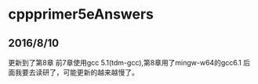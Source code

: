 # cppprimer5eAnswers

## 2016/8/10 
更新到了第8章
前7章使用gcc 5.1(tdm-gcc),第8章用了mingw-w64的gcc6.1
后面我要去读研了，可能更新的越来越慢了。
